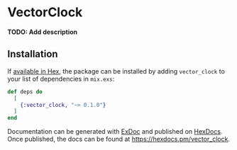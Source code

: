# VectorClock

**TODO: Add description**

## Installation

If [available in Hex](https://hex.pm/docs/publish), the package can be installed
by adding `vector_clock` to your list of dependencies in `mix.exs`:

```elixir
def deps do
  [
    {:vector_clock, "~> 0.1.0"}
  ]
end
```

Documentation can be generated with [ExDoc](https://github.com/elixir-lang/ex_doc)
and published on [HexDocs](https://hexdocs.pm). Once published, the docs can
be found at <https://hexdocs.pm/vector_clock>.


